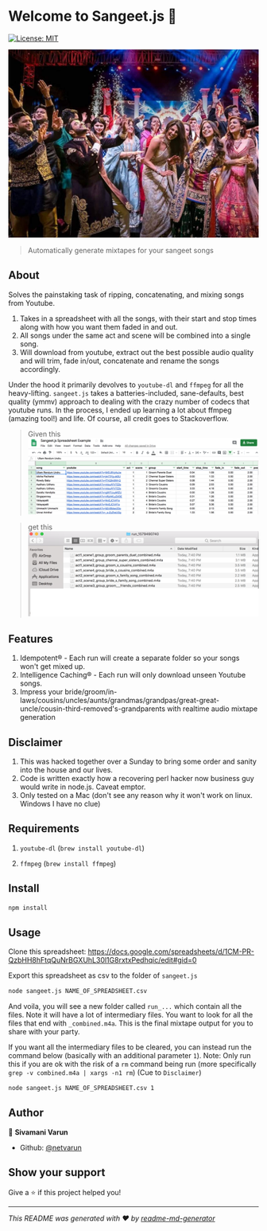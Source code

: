 # Welcome to Sangeet.js 👋
[![License: MIT](https://img.shields.io/badge/License-MIT-yellow.svg)](#)

![Sangeet Mixtapes](sangeet_image.jpg)
> Automatically generate mixtapes for your sangeet songs

## About
Solves the painstaking task of ripping, concatenating, and mixing songs from Youtube.

1. Takes in a spreadsheet with all the songs, with their start and stop times along with how you want them faded in and
out.
2. All songs under the same act and scene will be combined into a single song.
3. Will download from youtube, extract out the best possible audio quality and will trim, fade in/out, concatenate and
rename the songs accordingly.

Under the hood it primarily devolves to `youtube-dl` and `ffmpeg` for all the heavy-lifting. `sangeet.js` takes a
batteries-included, sane-defaults, best quality (ymmv) approach to dealing with the crazy number of codecs that youtube
runs.
In the process, I ended up learning a lot about ffmpeg (amazing tool!) and life. Of course, all credit goes to Stackoverflow.

> Given this 
![Spreadsheet](spreadsheet.png)

> get this
![Files](files.png)

## Features
1. Idempotent® - Each run will create a separate folder so your songs won't get mixed up.
2. Intelligence Caching® - Each run will only download unseen Youtube songs.
3. Impress your
bride/groom/in-laws/cousins/uncles/aunts/grandmas/grandpas/great-great-uncle/cousin-third-removed's-grandparents with
realtime audio mixtape generation

## Disclaimer
1. This was hacked together over a Sunday to bring some order and sanity into the house and our lives. 
2. Code is written exactly how a recovering perl hacker now business guy would write in node.js. Caveat emptor.
3. Only tested on a Mac (don't see any reason why it won't work on linux. Windows I have no clue)

## Requirements

1. `youtube-dl` (`brew install youtube-dl`)

2. `ffmpeg` (`brew install ffmpeg`)

## Install

```sh
npm install
```

## Usage

Clone this spreadsheet:
https://docs.google.com/spreadsheets/d/1CM-PR-QzbHH8hFtqQuNrBGXUhL30l1G8rxtxPedhqic/edit#gid=0

Export this spreadsheet as csv to the folder of `sangeet.js`

```sh
node sangeet.js NAME_OF_SPREADSHEET.csv
```
And voila, you will see a new folder called `run_...` which contain all the files. Note it will have a lot of
intermediary files. You want to look for all the files that end with `_combined.m4a`. This is the final mixtape output
for you to share with your party.

If you want all the intermediary files to be cleared, you can instead run the command below (basically with an additional
parameter `1`). Note: Only run this if you are ok with the risk of a `rm` command being run (more specifically `grep -v
combined.m4a | xargs -n1 rm`) (Cue to `Disclaimer`) 

```sh
node sangeet.js NAME_OF_SPREADSHEET.csv 1
```

## Author

👤 **Sivamani Varun**

* Github: [@netvarun](https://github.com/netvarun)

## Show your support

Give a ⭐️ if this project helped you!


***
_This README was generated with ❤️ by [readme-md-generator](https://github.com/kefranabg/readme-md-generator)_
